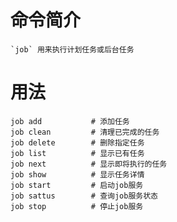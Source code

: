 # 命令简介 

    `job` 用来执行计划任务或后台任务

用法
=======

```
job add           # 添加任务
job clean         # 清理已完成的任务
job delete        # 删除指定任务
job list          # 显示已有任务
job next          # 显示即将执行的任务
job show          # 显示任务详情
job start         # 启动job服务
job sattus        # 查询job服务状态
job stop          # 停止job服务
```
